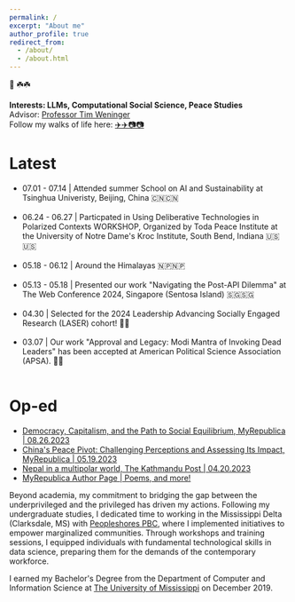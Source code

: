 ```yaml
---
permalink: /
excerpt: "About me"
author_profile: true
redirect_from: 
  - /about/
  - /about.html
---
```


🙏 ☘️☘️

<b>Interests: LLMs, Computational Social Science, Peace Studies</b> <br>
Advisor: <a href= "https://engineering.nd.edu/faculty/tim-weninger/">Professor Tim Weninger</a> <br>
Follow my walks of life here: <a href= "https://www.instagram.com/amrit_poudel1/?hl=en"> ✈️✈️📷📷 </a>

Latest
======

<ul>
  <li>07.01 - 07.14 | Attended summer School on AI and Sustainability at Tsinghua Univeristy, Beijing, China 🇨🇳🇨🇳 </li> <br>
  <li>06.24 - 06.27 | Particpated in Using Deliberative Technologies in Polarized Contexts WORKSHOP, Organized by Toda Peace Institute at the University of Notre Dame's Kroc Institute, South Bend, Indiana 🇺🇸🇺🇸 </li><br>
  <li>05.18 - 06.12 | Around the Himalayas 🇳🇵🇳🇵</li><br>
  <li>05.13 - 05.18 | Presented our work "Navigating the Post-API Dilemma" at The Web Conference 2024, Singapore (Sentosa Island) 🇸🇬🇸🇬 </li><br>
  <li>04.30 | Selected for the 2024 Leadership Advancing Socially Engaged Research (LASER) cohort! 🎉🎉 </li> <br>
  <li>03.07 | Our work "Approval and Legacy: Modi Mantra of Invoking Dead Leaders" has been accepted at American Political Science Association (APSA). 🎉🎉</li> <br>

  
</ul>



Op-ed
======

* <a href= "https://myrepublica.nagariknetwork.com/news/democracy-capitalism-and-the-path-to-social-equilibrium/">Democracy, Capitalism, and the Path to Social Equilibrium, MyRepublica | 08.26.2023</a>
* <a href= "https://myrepublica.nagariknetwork.com/news/china-s-peace-pivot-challenging-perceptions-and-assessing-its-impact/">China's Peace Pivot: Challenging Perceptions and Assessing Its Impact, MyRepublica | 05.19.2023</a>
* <a href= "https://kathmandupost.com/columns/2023/04/20/rise-of-multipolarity-and-nepal">Nepal in a multipolar world, The Kathmandu Post | 04.20.2023</a>
* <a href= "https://myrepublica.nagariknetwork.com/news/author/1950">MyRepublica Author Page | Poems, and more!</a>


Beyond academia, my commitment to bridging the gap between the underprivileged and the privileged has driven my actions. Following my undergraduate studies, I dedicated time to working in the Mississippi Delta (Clarksdale, MS) with <a href = "https://peopleshores.com">Peopleshores PBC</a>, where I implemented initiatives to empower marginalized communities. Through workshops and training sessions, I equipped individuals with fundamental technological skills in data science, preparing them for the demands of the contemporary workforce.

I earned my Bachelor's Degree from the Department of Computer and Information Science at <a href="https://www.olemiss.edu/"> The University of Mississippi</a> on December 2019.




